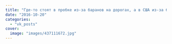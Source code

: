 ```yaml
---
title: "Где-то стоят в пробке из-за баранов на дорогах, а в США из-за бизонов."
date: "2016-10-20"
categories: 
  - "vk_posts"
cover:
  image: "images/437111672.jpg"
---
```



